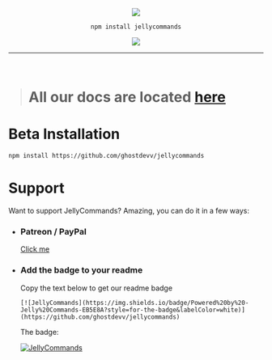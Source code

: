 <div align="center">

![](https://raw.githubusercontent.com/ghostdevv/jellycommands/main/assets/jellycommands-banner.png)

`npm install jellycommands`

[![](https://img.shields.io/npm/v/jellycommands?label=Latest%20Version&style=for-the-badge&logo=npm&color=informational)](https://www.npmjs.com/package/jellycommands)

</div>

---

<br />

> # All our docs are located [here](https://ghostdevbusiness.gitbook.io/jellycommands/)

# Beta Installation
```bash
npm install https://github.com/ghostdevv/jellycommands
```

# Support
Want to support JellyCommands? Amazing, you can do it in a few ways:

- ### Patreon / PayPal
    [Click me](https://ghostdev.xyz/donate)

- ### Add the badge to your readme
    Copy the text below to get our readme badge 

    ```
    [![JellyCommands](https://img.shields.io/badge/Powered%20by%20-Jelly%20Commands-EB5E8A?style=for-the-badge&labelColor=white)](https://github.com/ghostdevv/jellycommands)
    ```
    
    The badge:

    [![JellyCommands](https://img.shields.io/badge/Powered%20by%20-Jelly%20Commands-EB5E8A?style=for-the-badge&labelColor=white)](https://github.com/ghostdevv/jellycommands)

